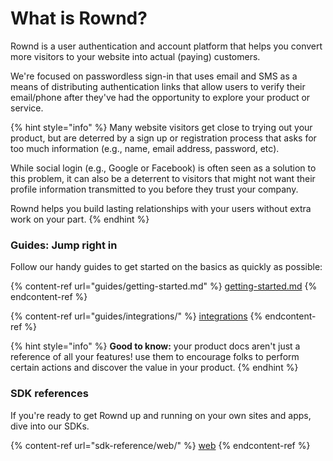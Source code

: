 # What is Rownd?

Rownd is a user authentication and account platform that helps you convert more visitors to your website into actual (paying) customers.

We're focused on passwordless sign-in that uses email and SMS as a means of distributing authentication links that allow users to verify their email/phone after they've had the opportunity to explore your product or service.

{% hint style="info" %}
Many website visitors get close to trying out your product, but are deterred by a sign up or registration process that asks for too much information (e.g., name, email address, password, etc).

While social login (e.g., Google or Facebook) is often seen as a solution to this problem, it can also be a deterrent to visitors that might not want their profile information transmitted to you before they trust your company.

Rownd helps you build lasting relationships with your users without extra work on your part.
{% endhint %}

### Guides: Jump right in

Follow our handy guides to get started on the basics as quickly as possible:

{% content-ref url="guides/getting-started.md" %}
[getting-started.md](guides/getting-started.md)
{% endcontent-ref %}

{% content-ref url="guides/integrations/" %}
[integrations](guides/integrations/)
{% endcontent-ref %}

{% hint style="info" %}
**Good to know:** your product docs aren't just a reference of all your features! use them to encourage folks to perform certain actions and discover the value in your product.
{% endhint %}

### SDK references

If you're ready to get Rownd up and running on your own sites and apps, dive into our SDKs.

{% content-ref url="sdk-reference/web/" %}
[web](sdk-reference/web/)
{% endcontent-ref %}
